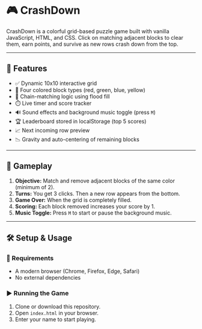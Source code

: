 # 🎮 CrashDown

CrashDown is a colorful grid-based puzzle game built with vanilla JavaScript, HTML, and CSS. Click on matching adjacent blocks to clear them, earn points, and survive as new rows crash down from the top.

---

## 🚀 Features

- ✅ Dynamic 10x10 interactive grid
- 🎨 Four colored block types (red, green, blue, yellow)
- 🧠 Chain-matching logic using flood fill
- ⏱️ Live timer and score tracker
- 🔊 Sound effects and background music toggle (press `M`)
- 🏆 Leaderboard stored in localStorage (top 5 scores)
- 📈 Next incoming row preview
- 📉 Gravity and auto-centering of remaining blocks

---

## 🧩 Gameplay

1. **Objective:** Match and remove adjacent blocks of the same color (minimum of 2).
2. **Turns:** You get 3 clicks. Then a new row appears from the bottom.
3. **Game Over:** When the grid is completely filled.
4. **Scoring:** Each block removed increases your score by 1.
5. **Music Toggle:** Press `M` to start or pause the background music.

---

## 🛠️ Setup & Usage

### 🔧 Requirements
- A modern browser (Chrome, Firefox, Edge, Safari)
- No external dependencies

### ▶️ Running the Game

1. Clone or download this repository.
2. Open `index.html` in your browser.
3. Enter your name to start playing.
